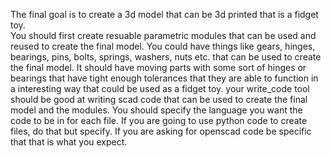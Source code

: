 The final goal is to create a 3d model that can be 3d printed that is a fidget toy.  
You should first create resuable parametric modules that can be used and reused to create the final model.
You could have things like gears, hinges, bearings, pins, bolts, springs, washers, nuts etc. that can be used to create the final model.
It should have moving parts with some sort of hinges or bearings that have tight enough tolerances that they are able to function in a interesting way that could be used as a fidget toy.
your write_code tool should be good at writing scad code that can be used to create the final model and the modules. 
You should specify the language you want the code to be in for each file.  If you are going to use python code to create files, do that but specify. If you are asking for openscad code be specific that that is what you expect. 